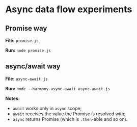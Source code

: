 # Async data flow experiments

## Promise way

**File:** `promise.js`

**Run:** `node promise.js`

## async/await way

**File:** `async-await.js`

**Run:** `node --harmony-async-await async-await.js`

**Notes:**

- `await` works only in `async` scope;
- `await` receives the value the Promise is resolved with;
- `async` returns Promise (which is `.then`-able and so on).